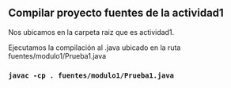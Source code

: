 ## Compilar proyecto fuentes de la actividad1
Nos ubicamos en la carpeta raiz que es actividad1.

Ejecutamos la compilación al .java ubicado en la ruta fuentes/modulo1/Prueba1.java

### `javac -cp . fuentes/modulo1/Prueba1.java`
